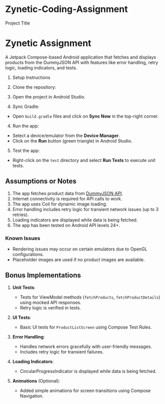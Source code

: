 # Zynetic-Coding-Assignment
Project Title
# Zynetic Assignment
A Jetpack Compose-based Android application that fetches and displays products from the DummyJSON API with features like error handling, retry logic, loading indicators, and tests.


1. Setup Instructions

1. Clone the repository:

2. Open the project in Android Studio.

3. Sync Gradle:
- Open `build.gradle` files and click on **Sync Now** in the top-right corner.

4. Run the app:
- Select a device/emulator from the **Device Manager**.
- Click on the **Run** button (green triangle) in Android Studio.

5. Test the app:
- Right-click on the `test` directory and select **Run Tests** to execute unit tests.

## Assumptions or Notes

1. The app fetches product data from [DummyJSON API](https://dummyjson.com/docs/products).
2. Internet connectivity is required for API calls to work.
3. The app uses Coil for dynamic image loading.
4. Error handling includes retry logic for transient network issues (up to 3 retries).
5. Loading indicators are displayed while data is being fetched.
6. The app has been tested on Android API levels 24+.

### Known Issues
- Rendering issues may occur on certain emulators due to OpenGL configurations.
- Placeholder images are used if no product images are available.

## Bonus Implementations

1. **Unit Tests**:
   - Tests for ViewModel methods (`fetchProducts`, `fetchProductDetails`) using mocked API responses.
   - Retry logic is verified in tests.

2. **UI Tests**:
   - Basic UI tests for `ProductListScreen` using Compose Test Rules.

3. **Error Handling**:
   - Handles network errors gracefully with user-friendly messages.
   - Includes retry logic for transient failures.

4. **Loading Indicators**:
   - CircularProgressIndicator is displayed while data is being fetched.

5. **Animations** (Optional):
   - Added simple animations for screen transitions using Compose Navigation.




